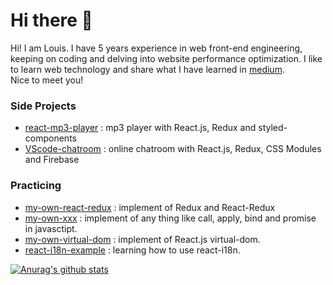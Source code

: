 # Hi there 👋

Hi! I am Louis. I have 5 years experience in web front-end engineering, keeping on coding and delving into website performance
optimization. I like to learn web technology
and share what I have learned in [medium](https://medium.com/@a401120174). <br />
Nice to meet you!

### Side Projects

- [react-mp3-player](https://github.com/a401120174/react-mp3-player "react-mp3-player") : mp3 player with React.js, Redux and styled-components
- [VScode-chatroom](https://github.com/a401120174/VScode-chatroom "VScode-chatroom") : online chatroom with React.js, Redux, CSS Modules and Firebase

### Practicing

- [my-own-react-redux](https://github.com/a401120174/my-own-react-redux "my-own-react-redux") : implement of Redux and React-Redux
- [my-own-xxx](https://github.com/a401120174/my-own-xxx "my-own-xxx") : implement of any thing like call, apply, bind and promise in javasctipt.
- [my-own-virtual-dom](https://github.com/a401120174/my-own-virtual-dom "my-own-virtual-dom") :  implement of React.js virtual-dom.
- [react-i18n-example](https://github.com/a401120174/react-i18n-example "react-i18n-example") : learning how to use react-i18n. 

[![Anurag's github stats](https://github-readme-stats.vercel.app/api?username=a401120174)](https://github.com/anuraghazra/github-readme-stats)

<!--
**a401120174/a401120174** is a ✨ _special_ ✨ repository because its `README.md` (this file) appears on your GitHub profile.

Here are some ideas to get you started:

- 🔭 I’m currently working on ...
- 🌱 I’m currently learning ...
- 👯 I’m looking to collaborate on ...
- 🤔 I’m looking for help with ...
- 💬 Ask me about ...
- 📫 How to reach me: ...
- 😄 Pronouns: ...
- ⚡ Fun fact: ...
-->
